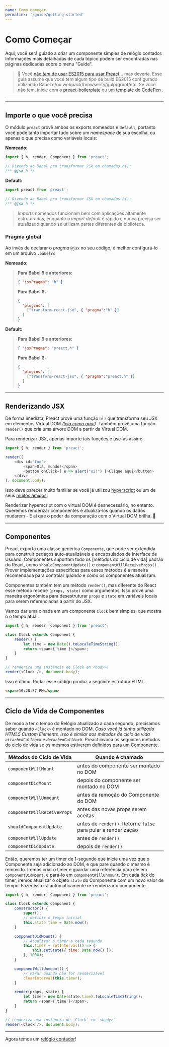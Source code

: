 ```yaml
---
name: Como começar
permalink: '/guide/getting-started'
---
```


# Como Começar

Aqui, você será guiado a criar um componente simples de relógio contador. Informações mais detalhadas de cada tópico podem ser encontradas nas páginas dedicadas sobre o menu "Guide".

> :information_desk_person: Você [não _tem_ de usar ES2015 para usar Preact](https://github.com/developit/preact-without-babel)... mas deveria.
Esse guia assume que você tem algum tipo de build ES2015 configurado utilizando Babel e/ou webpack/browserify/gulp/grunt/etc. Se você não tem, inicie com o [preact-boilerplate] ou um [template do CodePen ](http://codepen.io/developit/pen/pgaROe?editors=0010).

---

<div><toc></toc></div>

---

## Importe o que você precisa

O módulo `preact` provê ambos os exports nomeados e `default`, portanto você pode tanto importar tudo sobre um _namespace_ de sua escolha, ou apenas o que precisa como variáveis locais:


**Nomeado:**

```js
import { h, render, Component } from 'preact';

// Dizendo ao Babel pra transformar JSX em chamadas h():
/** @jsx h */
```

**Default:**

```js
import preact from 'preact';

// Dizendo ao Babel pra transformar JSX em chamadas h():
/** @jsx h */
```
> _Imports_ nomeados funcionam bem com aplicações altamente estruturadas, enquanto o _import default_ é rápido e nunca precisa ser atualizado quando se utilizam partes diferentes da biblioteca.

### Pragma global

Ao invés de declarar o _pragma_  `@jsx` no seu código, é melhor configurá-lo em um arquivo `.babelrc`

**Nomeado:**
>**Para Babel 5 e anteriores:**
>
> ```json
> { "jsxPragma": "h" }
> ```
>
> **Para Babel 6:**
>
> ```json
> {
>   "plugins": [
>     ["transform-react-jsx", { "pragma":"h" }]
>   ]
> }
> ```

**Default:**
>**Para Babel 5 e anteriores:**
>
> ```json
> { "jsxPragma": "preact.h" }
> ```
>
> **Para Babel 6:**
>
> ```json
> {
>   "plugins": [
>     ["transform-react-jsx", { "pragma":"preact.h" }]
>   ]
> }
> ```

---


## Renderizando JSX

De forma imediata, Preact provê uma função `h()` que transforma seu JSX em elementos Virtual DOM _([leia como aqui](http://jasonformat.com/wtf-is-jsx))_. Também provê uma função `render()` que cria uma árvore DOM a partir da Virtual DOM.

Para renderizar JSX, apenas importe tais funções e use-as assim:

```js
import { h, render } from 'preact';

render((
	<div id="foo">
		<span>Olá, mundo!</span>
		<button onClick={ e => alert("oi!") }>Clique aqui</button>
	</div>
), document.body);
```

Isso deve parecer muito familiar se você já utilizou [hyperscript] ou um de seus [muitos amigos](https://github.com/developit/vhtml).

Renderizar hyperscript com o virtual DOM é desnecessário, no entanto. Queremos renderizar componentes e atualizá-los quando os dados mudarem - É aí que o poder da comparação com o Virtual DOM brilha. 🌟

---


## Componentes

Preact exporta uma classe genérica `Componente`, que pode ser extendida para construir pedaços auto-atualizáveis e encapsulados de Interface de Usuário. Componentes suportam todo os [métodos do ciclo de vida] padrão do React, como `shouldComponentUpdate()` e `componentWillReceiveProps()`. Prover implementações específicas para esses métodos é a maneira recomendada para controlar _quando_ e _como_ os componentes atualizam.

Componentes também tem um método `render()`, mas diferente do React esse método recebe `(props, state)` como argumentos. Isso provê uma maneira ergonômica para desestruturar  `props` e `state` em variáveis locais para serem referenciadas a partir do JSX.

Vamos dar uma olhada em um componente `Clock` bem simples, que mostra o o tempo atual.


```js
import { h, render, Component } from 'preact';

class Clock extends Component {
	render() {
		let time = new Date().toLocaleTimeString();
		return <span>{ time }</span>;
	}
}

// renderiza uma instância de Clock em <body>:
render(<Clock />, document.body);
```

Isso é ótimo. Rodar esse código produz a seguinte estrutura HTML.

```html
<span>10:28:57 PM</span>
```


---


## Ciclo de Vida de Componentes

De modo a ter o tempo do Relógio atualizado a cada segundo, precisamos saber quando `<Clock>` é montado no DOM. _Caso você já tenha utilizado HTML5 Custom Elements, isso é similar aos métodos de ciclo de vida `attachedCallback` e `detachedCallback`._ Preact invoca os seguintes métodos do ciclo de vida se os mesmos estiverem definidos para um Componente.


| Métodos do Ciclo de Vida    | Quando é chamado                                 							|
|-----------------------------|---------------------------------------------------------------|
| `componentWillMount`        | antes do componente ser montado no DOM 			     							|
| `componentDidMount`         | depois do componente ser montado no DOM    			 							|
| `componentWillUnmount`      | antes da remoção do Componente do DOM 					 							|
| `componentWillReceiveProps` | antes das novas props serem aceitas 						 						 	|
| `shouldComponentUpdate`     | antes de `render()`. Retorne `false` para pular a renderização|
| `componentWillUpdate`       | antes de `render()`                              							|
| `componentDidUpdate`        | depois de `render()`                             							|


Então, queremos ter um timer de 1-segundo que inicie uma vez que o Componente seja adicionado ao DOM, e que pare quando o mesmo é removido.
Iremos criar o timer e guardar uma referência para ele em `componentDidMount`, e pará-lo em `componentWillUnmount`. Em cada _tick_ do timer, iremos atualizar o objeto `state` do Componente com um novo valor de tempo. Fazer isso irá automaticamente re-renderizar o componente.

```js
import { h, render, Component } from 'preact';

class Clock extends Component {
	constructor() {
		super();
		// definir o tempo inicial
		this.state.time = Date.now();
	}

	componentDidMount() {
		// Atualizar o timer a cada segundo
		this.timer = setInterval(() => {
			this.setState({ time: Date.now() });
		}, 1000);
	}

	componentWillUnmount() {
		// Parar quando não for renderizável
		clearInterval(this.timer);
	}

	render(props, state) {
		let time = new Date(state.time).toLocaleTimeString();
		return <span>{ time }</span>;
	}
}

// renderiza uma instância de `Clock` em `<body>`
render(<Clock />, document.body);
```


---

Agora temos um [relógio contador](http://jsfiddle.net/developit/u9m5x0L7/embedded/result,js/)!



[preact-boilerplate]: https://github.com/developit/preact-boilerplate
[hyperscript]: https://github.com/dominictarr/hyperscript

